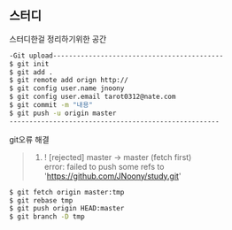 <h2>스터디</h2>
<p>스터디한걸 정리하기위한 공간</p>

```bash
-Git upload-------------------------------------------
$ git init
$ git add .
$ git remote add orign http://
$ git config user.name jnoony
$ git config user.email tarot0312@nate.com
$ git commit -m "내용"
$ git push -u origin master
-----------------------------------------------------
```

git오류 해결
>1. ! [rejected] master -> master (fetch first) <br>
error: failed to push some refs to 'https://github.com/JNoony/study.git'
```bash
$ git fetch origin master:tmp
$ git rebase tmp
$ git push origin HEAD:master
$ git branch -D tmp
```

